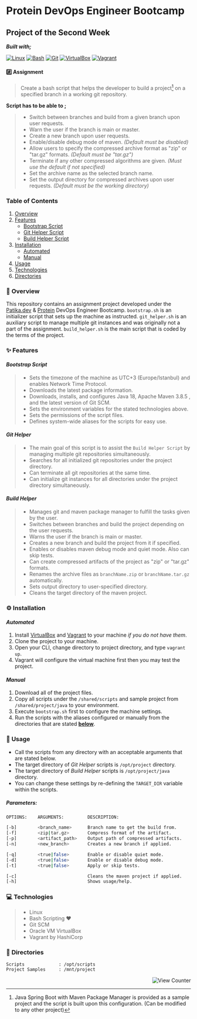 # Protein DevOps Engineer Bootcamp

## Project of the Second Week

**_Built with;_**

[![Linux][#linux]][@linux] [![Bash][#bash]][@bash] [![Git][#git]][@git] [![VirtualBox][#virtualbox]][@virtualbox] [![Vagrant][#vagrant]][@vagrant]

#### :hash: **Assignment**

> Create a bash script that helps the developer to build a project[^1] on a specified branch in a working git repository.

**Script has to be able to ;**

> - Switch between branches and build from a given branch upon user requests.
> - Warn the user if the branch is main or master.
> - Create a new branch upon user requests.
> - Enable/disable debug mode of maven. _(Default must be disabled)_
> - Allow users to specify the compressed archive format as "zip" or "tar.gz" formats. _(Default must be "tar.gz")_
> - Terminate if any other compressed algorithms are given. _(Must use the default if not specified)_
> - Set the archive name as the selected branch name.
> - Set the output directory for compressed archives upon user requests. _(Default must be the working directory)_

### **Table of Contents**

1. [Overview](#notebook_with_decorative_cover-overview)
2. [Features](#sparkles-features)
   - [Bootstrap Script](#bootstrap-script)
   - [Git Helper Script](#git-helper)
   - [Build Helper Script](#build-helper)
3. [Installation](#gear-installation)
   - [Automated](#automated)
   - [Manual](#manual)
4. [Usage](#wrench-usage)
5. [Technologies](#computer-technologies)
6. [Directories](#open_file_folder-directories)

### :notebook_with_decorative_cover: **Overview**

This repository contains an assignment project developed under the [Patika.dev][@patika] & [Protein][@protein] DevOps Engineer Bootcamp. `bootstrap.sh` is an initializer script that sets up the machine as instructed. `git_helper.sh` is an auxiliary script to manage multiple git instances and was originally not a part of the assignment. `build_helper.sh` is the main script that is coded by the terms of the project.

### :sparkles: **Features**

#### _Bootstrap Script_

> - Sets the timezone of the machine as UTC+3 (Europe/Istanbul) and enables Network Time Protocol.
> - Downloads the latest package information.
> - Downloads, installs, and configures Java 18, Apache Maven 3.8.5 , and the latest version of Git SCM.
> - Sets the environment variables for the stated technologies above.
> - Sets the permissions of the script files.
> - Defines system-wide aliases for the scripts for easy use.

#### _Git Helper_

> - The main goal of this script is to assist the `Build Helper Script` by managing multiple git repositories simultaneously.
> - Searches for all initialized git repositories under the project directory.
> - Can terminate all git repositories at the same time.
> - Can initialize git instances for all directories under the project directory simultaneously.

#### _Build Helper_

> - Manages git and maven package manager to fulfill the tasks given by the user.
> - Switches between branches and build the project depending on the user requests.
> - Warns the user if the branch is main or master.
> - Creates a new branch and build the project from it if specified.
> - Enables or disables maven debug mode and quiet mode. Also can skip tests.
> - Can create compressed artifacts of the project as "zip" or "tar.gz" formats.
> - Renames the archive files as `branchName.zip` or `branchName.tar.gz` automatically.
> - Sets output directory to user-specified directory.
> - Cleans the target directory of the maven project.

### :gear: **Installation**

#### _Automated_

1. Install [VirtualBox][@virtualbox] and [Vagrant][@vagrant-download] to your machine _if you do not have them_.
2. Clone the project to your machine.
3. Open your CLI, change directory to project directory, and type `vagrant up`.
4. Vagrant will configure the virtual machine first then you may test the project.

#### _Manual_

1. Download all of the project files.
2. Copy all scripts under the `/shared/scripts` and sample project from `/shared/project/java` to your environment.
3. Execute `bootstrap.sh` first to configure the machine settings.
4. Run the scripts with the aliases configured or manually from the directories that are stated [**below**](#open_file_folder-directories).

### :wrench: **Usage**

- Call the scripts from any directory with an acceptable arguments that are stated below.
- The target directory of _Git Helper_ scripts is `/opt/project` directory.
- The target directory of _Build Helper_ scripts is `/opt/project/java` directory.
- You can change these settings by re-defining the `TARGET_DIR` variable within the scripts.

##### **Parameters:**

```bash
OPTIONS:    ARGUMENTS:         DESCRIPTION:                             DEFAULT VALUE:

[-b]        <branch_name>      Branch name to get the build from.       Current Branch
[-f]        <zip|tar.gz>       Compress format of the artifact.         tar.gz
[-p]        <artifact_path>    Output path of compressed artifacts.     Current Directory
[-n]        <new_branch>       Creates a new branch if applied.

[-q]        <true|false>       Enable or disable quiet mode.            Enabled
[-d]        <true|false>       Enable or disable debug mode.            Disabled
[-t]        <true|false>       Apply or skip tests.                     Skip

[-c]                           Cleans the maven project if applied.
[-h]                           Shows usage/help.
```

### :computer: **Technologies**

> - Linux
> - Bash Scripting :heart:
> - Git SCM
> - Oracle VM VirtualBox
> - Vagrant by HashiCorp

### :open_file_folder: **Directories**

```
Scripts             : /opt/scripts
Project Samples     : /mnt/project
```

<!-- View Counter -->
<p align="right"><img src="https://komarev.com/ghpvc/?username=testing143&style=flat&label=Views&color=blue" alt="View Counter"></a></p>

<!-- Footnotes -->

[^1]: Java Spring Boot with Maven Package Manager is provided as a sample project and the script is built upon this configuration. (Can be modified to any other project)

<!-- Badge Index -->

[#linux]: https://img.shields.io/badge/Linux-FCC624?style=flat&logo=linux&logoColor=black
[#bash]: https://img.shields.io/badge/Bash-4EAA25?style=flat&logo=GNU%20Bash&logoColor=white
[#git]: https://img.shields.io/badge/Git-E44C30?style=flat&logo=git&logoColor=white
[#virtualbox]: https://img.shields.io/badge/VirtualBox-183A61?style=flat&logo=virtualbox&logoColor=white
[#vagrant]: https://img.shields.io/badge/Vagrant-1868F2?style=flat&logo=vagrant&logoColor=white

<!-- URL Index -->

[@patika]: https://www.patika.dev/
[@protein]: https://protein.tech/
[@linux]: https://www.linux.org/
[@bash]: https://www.gnu.org/software/bash/
[@git]: https://git-scm.com/
[@virtualbox]: https://www.virtualbox.org/
[@vagrant]: https://www.vagrantup.com/
[@vagrant-download]: https://www.vagrantup.com/downloads/
